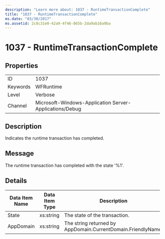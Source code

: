 ```yaml
---
description: "Learn more about: 1037 - RuntimeTransactionComplete"
title: "1037 - RuntimeTransactionComplete"
ms.date: "03/30/2017"
ms.assetid: 2c8c31e0-42a9-4f46-865b-2da9ab16a0ba
---
```

# 1037 - RuntimeTransactionComplete

## Properties  
  
|||  
|-|-|  
|ID|1037|  
|Keywords|WFRuntime|  
|Level|Verbose|  
|Channel|Microsoft-Windows-Application Server-Applications/Debug|  
  
## Description  

 Indicates the runtime transaction has completed.  
  
## Message  

 The runtime transaction has completed with the state '%1'.  
  
## Details  
  
|Data Item Name|Data Item Type|Description|  
|--------------------|--------------------|-----------------|  
|State|xs:string|The state of the transaction.|  
|AppDomain|xs:string|The string returned by AppDomain.CurrentDomain.FriendlyName.|
